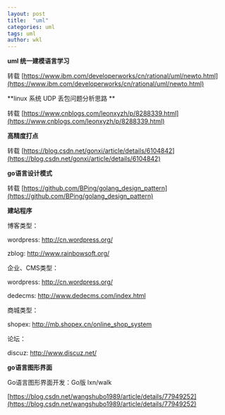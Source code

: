 ```yaml
---
layout: post
title:  "uml"
categories: uml
tags: uml  
author: wkl
---
```


**uml 统一建模语言学习**

转载
[https://www.ibm.com/developerworks/cn/rational/uml/newto.html](https://www.ibm.com/developerworks/cn/rational/uml/newto.html)

**linux 系统 UDP 丢包问题分析思路 **

转载
[https://www.cnblogs.com/leonxyzh/p/8288339.html](https://www.cnblogs.com/leonxyzh/p/8288339.html)

**高精度打点**

转载
[https://blog.csdn.net/gonxi/article/details/6104842](https://blog.csdn.net/gonxi/article/details/6104842)

**go语言设计模式**

转载
[https://github.com/BPing/golang_design_pattern](https://github.com/BPing/golang_design_pattern)

**建站程序**


博客类型：


wordpress:  http://cn.wordpress.org/

zblog:  http://www.rainbowsoft.org/


企业、CMS类型：

wordpress:  http://cn.wordpress.org/

dedecms:  http://www.dedecms.com/index.html

商城类型：

shopex:  http://mb.shopex.cn/online_shop_system

论坛：

discuz: http://www.discuz.net/

**go语言图形界面**


Go语言图形界面开发：Go版 lxn/walk

[https://blog.csdn.net/wangshubo1989/article/details/77949252](https://blog.csdn.net/wangshubo1989/article/details/77949252)